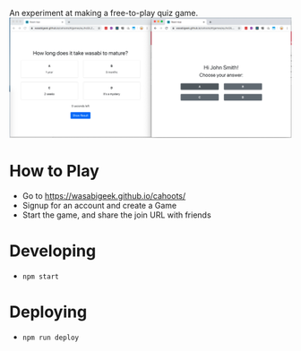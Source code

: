 An experiment at making a free-to-play quiz game.
![Cahoots Screenshot](cahoots_screenshot.png?raw=true "Cahoots Screenshot")

# How to Play
- Go to https://wasabigeek.github.io/cahoots/
- Signup for an account and create a Game
- Start the game, and share the join URL with friends

# Developing
- `npm start`

# Deploying
- `npm run deploy`
